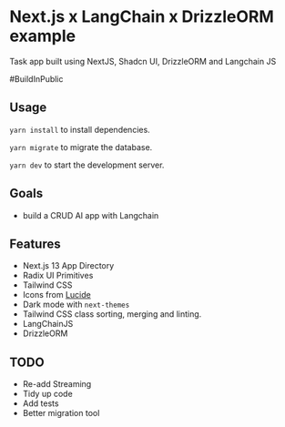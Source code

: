 # Next.js x LangChain x DrizzleORM example

Task app built using NextJS, Shadcn UI, DrizzleORM and Langchain JS

#BuildInPublic

## Usage

`yarn install` to install dependencies.

`yarn migrate` to migrate the database.

`yarn dev` to start the development server.

## Goals

- build a CRUD AI app with Langchain

## Features

- Next.js 13 App Directory
- Radix UI Primitives
- Tailwind CSS
- Icons from [Lucide](https://lucide.dev)
- Dark mode with `next-themes`
- Tailwind CSS class sorting, merging and linting.
- LangChainJS
- DrizzleORM

## TODO

- Re-add Streaming
- Tidy up code
- Add tests
- Better migration tool
